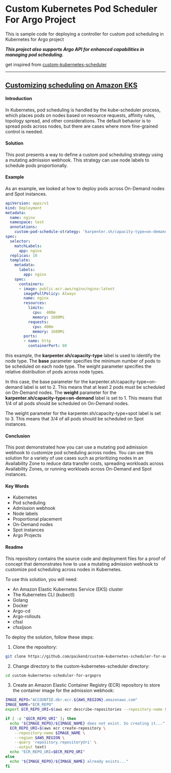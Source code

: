 # Custom Kubernetes Pod Scheduler For Argo Project

This is sample code for deploying a controller for custom pod scheduling in Kubernetes for Argo project

***This project also supports Argo API for enhanced capabilities in managing pod scheduling.***



get inspired from [custom-kubernetes-scheduler](https://github.com/aws-samples/containers-blog-maelstrom/tree/main/custom-kubernetes-scheduler)

---
## [Customizing scheduling on Amazon EKS](https://aws.amazon.com/ko/blogs/containers/customizing-scheduling-on-amazon-eks/)
#### Introduction

In Kubernetes, pod scheduling is handled by the kube-scheduler process, which places pods on nodes based on resource requests, affinity rules, topology spread, and other considerations. The default behavior is to spread pods across nodes, but there are cases where more fine-grained control is needed.

#### Solution

This post presents a way to define a custom pod scheduling strategy using a mutating admission webhook. This strategy can use node labels to schedule pods proportionally.

#### Example

As an example, we looked at how to deploy pods across On-Demand nodes and Spot instances.

```yaml
apiVersion: apps/v1
kind: Deployment
metadata:
  name: nginx
  namespace: test
  annotations:
    custom-pod-schedule-strategy: 'karpenter.sh/capacity-type=on-demand,base=2,weight=1:karpenter.sh/capacity-type=spot,weight=3'
spec:
  selector:
    matchLabels:
      app: nginx
  replicas: 10
  template:
    metadata:
      labels:
        app: nginx
    spec:
      containers:
      - image: public.ecr.aws/nginx/nginx:latest
        imagePullPolicy: Always
        name: nginx
        resources:
          limits:
            cpu:  400m
            memory: 1600Mi
          requests:
            cpu: 400m
            memory: 1600Mi        
        ports:
        - name: http
          containerPort: 80
```

this example, the **karpenter.sh/capacity-type** label is used to identify the node type. The **base** parameter specifies the minimum number of pods to be scheduled on each node type. The weight parameter specifies the relative distribution of pods across node types.

In this case, the base parameter for the karpenter.sh/capacity-type=on-demand label is set to 2. This means that at least 2 pods must be scheduled on On-Demand nodes. The **weight** parameter for the **karpenter.sh/capacity-type=on-demand** label is set to 1. This means that 1/4 of all pods should be scheduled on On-Demand nodes.

The weight parameter for the karpenter.sh/capacity-type=spot label is set to 3. This means that 3/4 of all pods should be scheduled on Spot instances.

#### Conclusion

This post demonstrated how you can use a mutating pod admission webhook to customize pod scheduling across nodes. You can use this solution for a variety of use cases such as prioritizing nodes in an Availability Zone to reduce data transfer costs, spreading workloads across Availability Zones, or running workloads across On-Demand and Spot instances.

#### Key Words
- Kubernetes
- Pod scheduling
- Admission webhook
- Node labels
- Proportional placement
- On-Demand nodes
- Spot instances
- Argo Projects


#### Readme

This repository contains the source code and deployment files for a proof of concept that demonstrates how to use a mutating admission webhook to customize pod scheduling across nodes in Kubernetes.

To use this solution, you will need:

- An Amazon Elastic Kubernetes Service (EKS) cluster
- The Kubernetes CLI (kubectl)
- Golang
- Docker
- Argo-cd
- Argo-rollouts
- cfssl
- cfssljson

To deploy the solution, follow these steps:

1. Clone the repository:
```bash
git clone https://github.com/paikend/custom-kubernetes-scheduler-for-argoproj.git
```
2. Change directory to the custom-kubernetes-scheduler directory:
```bash
cd custom-kubernetes-scheduler-for-argopro
```
3. Create an Amazon Elastic Container Registry (ECR) repository to store the container image for the admission webhook:
```bash
IMAGE_REPO="ACCOUNTID.dkr.ecr.${AWS_REGION}.amazonaws.com"
IMAGE_NAME="ECR_REPO"
export ECR_REPO_URI=$(aws ecr describe-repositories --repository-name ${IMAGE_NAME} | jq -r '.repositories[0].repositoryUri')

if [ -z "$ECR_REPO_URI" ]; then
  echo "${IMAGE_REPO}/${IMAGE_NAME} does not exist. So creating it..."
  ECR_REPO_URI=$(aws ecr create-repository \
    --repository-name $IMAGE_NAME \
    --region $AWS_REGION \
    --query 'repository.repositoryUri' \
    --output text)
  echo "ECR_REPO_URI=$ECR_REPO_URI"
else
  echo "${IMAGE_REPO}/${IMAGE_NAME} already exists..."
fi
```
